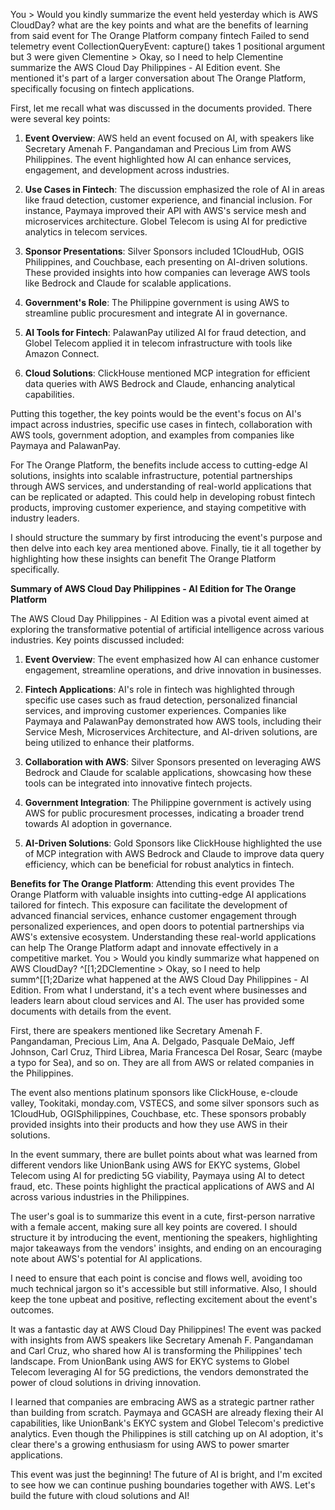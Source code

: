 You > Would you kindly summarize the event held yesterday which is AWS CloudDay? what are the key points and what are the benefits of learning from said event for The Orange Platform company fintech
Failed to send telemetry event CollectionQueryEvent: capture() takes 1 positional argument but 3 were given
Clementine > <think>
Okay, so I need to help Clementine summarize the AWS Cloud Day Philippines - AI Edition event. She mentioned it's part of a larger conversation about The Orange Platform, specifically focusing on fintech applications.

First, let me recall what was discussed in the documents provided. There were several key points:

1. **Event Overview**: AWS held an event focused on AI, with speakers like Secretary Amenah F. Pangandaman and Precious Lim from AWS Philippines. The event highlighted how AI can enhance services, engagement, and development across industries.

2. **Use Cases in Fintech**: The discussion emphasized the role of AI in areas like fraud detection, customer experience, and financial inclusion. For instance, Paymaya improved their API with AWS's service mesh and microservices architecture. Globel Telecom is using AI for predictive analytics in telecom services.

3. **Sponsor Presentations**: Silver Sponsors included 1CloudHub, OGIS Philippines, and Couchbase, each presenting on AI-driven solutions. These provided insights into how companies can leverage AWS tools like Bedrock and Claude for scalable applications.

4. **Government's Role**: The Philippine government is using AWS to streamline public procuresment and integrate AI in governance.

5. **AI Tools for Fintech**: PalawanPay utilized AI for fraud detection, and Globel Telecom applied it in telecom infrastructure with tools like Amazon Connect.

6. **Cloud Solutions**: ClickHouse mentioned MCP integration for efficient data queries with AWS Bedrock and Claude, enhancing analytical capabilities.

Putting this together, the key points would be the event's focus on AI's impact across industries, specific use cases in fintech, collaboration with AWS tools, government adoption, and examples from companies like Paymaya and PalawanPay.

For The Orange Platform, the benefits include access to cutting-edge AI solutions, insights into scalable infrastructure, potential partnerships through AWS services, and understanding of real-world applications that can be replicated or adapted. This could help in developing robust fintech products, improving customer experience, and staying competitive with industry leaders.

I should structure the summary by first introducing the event's purpose and then delve into each key area mentioned above. Finally, tie it all together by highlighting how these insights can benefit The Orange Platform specifically.
</think>

**Summary of AWS Cloud Day Philippines - AI Edition for The Orange Platform**

The AWS Cloud Day Philippines - AI Edition was a pivotal event aimed at exploring the transformative potential of artificial intelligence across various industries. Key points discussed included:

1. **Event Overview**: The event emphasized how AI can enhance customer engagement, streamline operations, and drive innovation in businesses.

2. **Fintech Applications**: AI's role in fintech was highlighted through specific use cases such as fraud detection, personalized financial services, and improving customer experiences. Companies like Paymaya and PalawanPay demonstrated how AWS tools, including their Service Mesh, Microservices Architecture, and AI-driven solutions, are being utilized to enhance their platforms.

3. **Collaboration with AWS**: Silver Sponsors presented on leveraging AWS Bedrock and Claude for scalable applications, showcasing how these tools can be integrated into innovative fintech projects.

4. **Government Integration**: The Philippine government is actively using AWS for public procuresment processes, indicating a broader trend towards AI adoption in governance.

5. **AI-Driven Solutions**: Gold Sponsors like ClickHouse highlighted the use of MCP integration with AWS Bedrock and Claude to improve data query efficiency, which can be beneficial for robust analytics in fintech.

**Benefits for The Orange Platform**: Attending this event provides The Orange Platform with valuable insights into cutting-edge AI applications tailored for fintech. This exposure can facilitate the development of advanced financial services, enhance customer engagement through personalized experiences, and open doors to potential partnerships via AWS's extensive ecosystem. Understanding these real-world applications can help The Orange Platform adapt and innovate effectively in a competitive market.
You > Would you kindly summarize what happened on AWS CloudDay? 
^[[1;2DClementine > <think>
Okay, so I need to help summ^[[1;2Darize what happened at the AWS Cloud Day Philippines - AI Edition. From what I understand, it's a tech event where businesses and leaders learn about cloud services and AI. The user has provided some documents with details from the event.

First, there are speakers mentioned like Secretary Amenah F. Pangandaman, Precious Lim, Ana A. Delgado, Pasquale DeMaio, Jeff Johnson, Carl Cruz, Third Librea, Maria Francesca Del Rosar, Searc (maybe a typo for Sea), and so on. They are all from AWS or related companies in the Philippines.

The event also mentions platinum sponsors like ClickHouse, e-cloude valley, Tookitaki, monday.com, VSTECS, and some silver sponsors such as 1CloudHub, OGISphilippines, Couchbase, etc. These sponsors probably provided insights into their products and how they use AWS in their solutions.

In the event summary, there are bullet points about what was learned from different vendors like UnionBank using AWS for EKYC systems, Globel Telecom using AI for predicting 5G viability, Paymaya using AI to detect fraud, etc. These points highlight the practical applications of AWS and AI across various industries in the Philippines.

The user's goal is to summarize this event in a cute, first-person narrative with a female accent, making sure all key points are covered. I should structure it by introducing the event, mentioning the speakers, highlighting major takeaways from the vendors' insights, and ending on an encouraging note about AWS's potential for AI applications.

I need to ensure that each point is concise and flows well, avoiding too much technical jargon so it's accessible but still informative. Also, I should keep the tone upbeat and positive, reflecting excitement about the event's outcomes.
</think>

It was a fantastic day at AWS Cloud Day Philippines! The event was packed with insights from AWS speakers like Secretary Amenah F. Pangandaman and Carl Cruz, who shared how AI is transforming the Philippines' tech landscape. From UnionBank using AWS for EKYC systems to Globel Telecom leveraging AI for 5G predictions, the vendors demonstrated the power of cloud solutions in driving innovation.

I learned that companies are embracing AWS as a strategic partner rather than building from scratch. Paymaya and GCASH are already flexing their AI capabilities, like UnionBank's EKYC system and Globel Telecom's predictive analytics. Even though the Philippines is still catching up on AI adoption, it's clear there's a growing enthusiasm for using AWS to power smarter applications.

This event was just the beginning! The future of AI is bright, and I'm excited to see how we can continue pushing boundaries together with AWS. Let's build the future with cloud solutions and AI!
